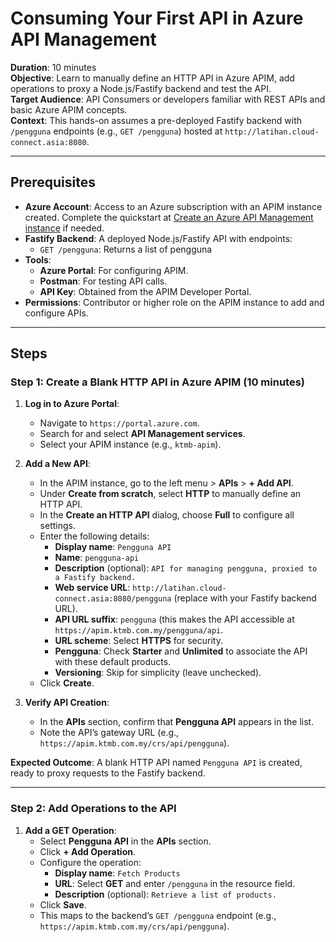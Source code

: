# Consuming Your First API in Azure API Management

**Duration**: 10 minutes  
**Objective**: Learn to manually define an HTTP API in Azure APIM, add operations to proxy a Node.js/Fastify backend and test the API.  
**Target Audience**: API Consumers or developers familiar with REST APIs and basic Azure APIM concepts.  
**Context**: This hands-on assumes a pre-deployed Fastify backend with `/pengguna` endpoints (e.g., `GET /pengguna`) hosted at `http://latihan.cloud-connect.asia:8080`.

---

## Prerequisites
- **Azure Account**: Access to an Azure subscription with an APIM instance created. Complete the quickstart at [Create an Azure API Management instance](https://learn.microsoft.com/azure/api-management/get-started-create-service-instance) if needed.[](https://learn.microsoft.com/en-us/azure/api-management/get-started-create-service-instance)
- **Fastify Backend**: A deployed Node.js/Fastify API with endpoints:
  - `GET /pengguna`: Returns a list of pengguna 
- **Tools**:
  - **Azure Portal**: For configuring APIM.
  - **Postman**: For testing API calls.
  - **API Key**: Obtained from the APIM Developer Portal.
- **Permissions**: Contributor or higher role on the APIM instance to add and configure APIs.

---

## Steps

### Step 1: Create a Blank HTTP API in Azure APIM (10 minutes)
1. **Log in to Azure Portal**:
   - Navigate to `https://portal.azure.com`.
   - Search for and select **API Management services**.
   - Select your APIM instance (e.g., `ktmb-apim`).

2. **Add a New API**:
   - In the APIM instance, go to the left menu > **APIs** > **+ Add API**.
   - Under **Create from scratch**, select **HTTP** to manually define an HTTP API.
   - In the **Create an HTTP API** dialog, choose **Full** to configure all settings.
   - Enter the following details:
     - **Display name**: `Pengguna API`
     - **Name**: `pengguna-api`
     - **Description** (optional): `API for managing pengguna, proxied to a Fastify backend.`
     - **Web service URL**: `http://latihan.cloud-connect.asia:8080/pengguna` (replace with your Fastify backend URL).
     - **API URL suffix**: `pengguna` (this makes the API accessible at `https://apim.ktmb.com.my/pengguna/api`.
     - **URL scheme**: Select **HTTPS** for security.
     - **Pengguna**: Check **Starter** and **Unlimited** to associate the API with these default products.
     - **Versioning**: Skip for simplicity (leave unchecked).
   - Click **Create**.

3. **Verify API Creation**:
   - In the **APIs** section, confirm that **Pengguna API** appears in the list.
   - Note the API’s gateway URL (e.g., `https://apim.ktmb.com.my/crs/api/pengguna`).

**Expected Outcome**: A blank HTTP API named `Pengguna API` is created, ready to proxy requests to the Fastify backend.

---

### Step 2: Add Operations to the API
1. **Add a GET Operation**:
   - Select **Pengguna API** in the **APIs** section.
   - Click **+ Add Operation**.
   - Configure the operation:
     - **Display name**: `Fetch Products`
     - **URL**: Select **GET** and enter `/pengguna` in the resource field.
     - **Description** (optional): `Retrieve a list of products.`
   - Click **Save**.
   - This maps to the backend’s `GET /pengguna` endpoint (e.g., `https://apim.ktmb.com.my/crs/api/pengguna`).
